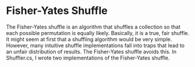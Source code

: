 ﻿# Fisher-Yates Shuffle

The Fisher-Yates shuffle is an algorithm that shuffles a collection so that each possible permutation is equally likely.
Basically, it is a true, fair shuffle.
It might seem at first that a shuffling algorithm would be very simple. 
However, many intuitive shuffle implementations fall into traps that lead to an unfair distribution of results.
The Fisher-Yates shuffle avoids this.
In Shuffler.cs, I wrote two implementations of the Fisher-Yates shuffle.